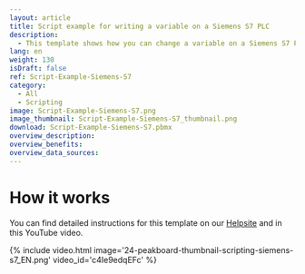 ```yaml
---
layout: article
title: Script example for writing a variable on a Siemens S7 PLC
description: 
  - This template shows how you can change a variable on a Siemens S7 PLC using a script.
lang: en
weight: 130
isDraft: false
ref: Script-Example-Siemens-S7
category:
  - All
  - Scripting
image: Script-Example-Siemens-S7.png
image_thumbnail: Script-Example-Siemens-S7_thumbnail.png
download: Script-Example-Siemens-S7.pbmx
overview_description:
overview_benefits:
overview_data_sources:
---
```


# How it works
You can find detailed instructions for this template on our [Helpsite](https://help.peakboard.com/scripting/Script%20Templates/en-publishS7.html) and in this YouTube video.

{% include video.html image='24-peakboard-thumbnail-scripting-siemens-s7_EN.png' video_id='c4Ie9edqEFc' %}